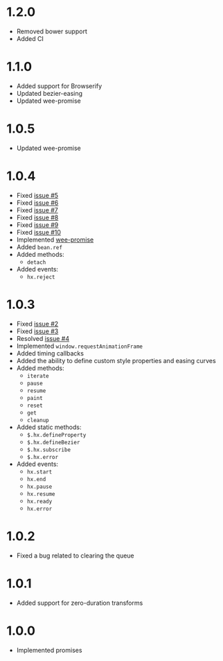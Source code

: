 1.2.0
=====
- Removed bower support
- Added CI

1.1.0
=====
- Added support for Browserify
- Updated bezier-easing
- Updated wee-promise

1.0.5
=====
- Updated wee-promise

1.0.4
=====
- Fixed [issue #5](https://github.com/millennialmedia/jquery.hx/issues/5)
- Fixed [issue #6](https://github.com/millennialmedia/jquery.hx/issues/6)
- Fixed [issue #7](https://github.com/millennialmedia/jquery.hx/issues/7)
- Fixed [issue #8](https://github.com/millennialmedia/jquery.hx/issues/8)
- Fixed [issue #9](https://github.com/millennialmedia/jquery.hx/issues/9)
- Fixed [issue #10](https://github.com/millennialmedia/jquery.hx/issues/10)
- Implemented [wee-promise](https://github.com/elnarddogg/wee-promise)
- Added `bean.ref`
- Added methods:
    - `detach`
- Added events:
    - `hx.reject`

1.0.3
=====
- Fixed [issue #2](https://github.com/millennialmedia/jquery.hx/issues/2)
- Fixed [issue #3](https://github.com/millennialmedia/jquery.hx/issues/3)
- Resolved [issue #4](https://github.com/millennialmedia/jquery.hx/issues/4)
- Implemented `window.requestAnimationFrame`
- Added timing callbacks
- Added the ability to define custom style properties and easing curves
- Added methods:
    - `iterate`
    - `pause`
    - `resume`
    - `paint`
    - `reset`
    - `get`
    - `cleanup`
- Added static methods:
    - `$.hx.defineProperty`
    - `$.hx.defineBezier`
    - `$.hx.subscribe`
    - `$.hx.error`
- Added events:
    - `hx.start`
    - `hx.end`
    - `hx.pause`
    - `hx.resume`
    - `hx.ready`
    - `hx.error`

1.0.2
=====
- Fixed a bug related to clearing the queue

1.0.1
=====
- Added support for zero-duration transforms

1.0.0
=====
- Implemented promises
